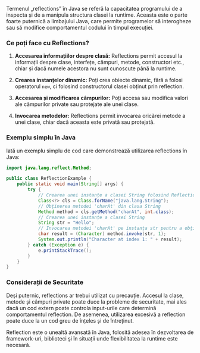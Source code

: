 Termenul „reflections” în Java se referă la capacitatea programului de a inspecta și de a manipula structura clasei la runtime. Aceasta este o parte foarte puternică a limbajului Java, care permite programelor să interogheze sau să modifice comportamentul codului în timpul execuției.

### Ce poți face cu Reflections?

1. **Accesarea informațiilor despre clasă:** Reflections permit accesul la informații despre clase, interfețe, câmpuri, metode, constructori etc., chiar și dacă numele acestora nu sunt cunoscute până la runtime.

2. **Crearea instanțelor dinamic:** Poți crea obiecte dinamic, fără a folosi operatorul `new`, ci folosind constructorul clasei obținut prin reflection.

3. **Accesarea și modificarea câmpurilor:** Poți accesa sau modifica valori ale câmpurilor private sau protejate ale unei clase.

4. **Invocarea metodelor:** Reflections permit invocarea oricărei metode a unei clase, chiar dacă aceasta este privată sau protejată.

### Exemplu simplu în Java

Iată un exemplu simplu de cod care demonstrează utilizarea reflections în Java:

```java
import java.lang.reflect.Method;

public class ReflectionExample {
    public static void main(String[] args) {
        try {
            // Crearea unei instanțe a clasei String folosind Reflection
            Class<?> cls = Class.forName("java.lang.String");
            // Obținerea metodei 'charAt' din clasa String
            Method method = cls.getMethod("charAt", int.class);
            // Crearea unei instanțe a clasei String
            String str = "Hello";
            // Invocarea metodei 'charAt' pe instanța str pentru a obține caracterul de la indexul 1
            char result = (Character) method.invoke(str, 1);
            System.out.println("Character at index 1: " + result);
        } catch (Exception e) {
            e.printStackTrace();
        }
    }
}
```

### Considerații de Securitate

Deși puternic, reflections ar trebui utilizat cu precauție. Accesul la clase, metode și câmpuri private poate duce la probleme de securitate, mai ales dacă un cod extern poate controla input-urile care determină comportamentul reflection. De asemenea, utilizarea excesivă a reflection poate duce la un cod greu de înțeles și de întreținut.

Reflection este o unealtă avansată în Java, folosită adesea în dezvoltarea de framework-uri, biblioteci și în situații unde flexibilitatea la runtime este necesară.

